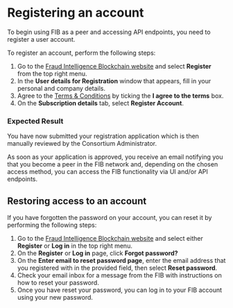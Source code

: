 # Registering an account

To begin using FIB as a peer and accessing API endpoints, you need to register a user account.

To register an account, perform the following steps:

1. Go to the [Fraud Intelligence Blockchain website](https://blockchain.fraudintelligencelimited.com/#/Index) and select **Register** from the top right menu.
2. In the **User details for Registration** window that appears, fill in your personal and company details.
3. Agree to the [Terms & Conditions](https://github.com/fraud-intelligence-limited/fil-legal/blob/main/RAG%20Fraud%20Blockchain%20Terms%20of%20Use%20v2.0.docx) by ticking the **I agree to the terms** box.
4. On the **Subscription details** tab, select **Register Account**.

### Expected Result

You have now submitted your registration application which is then manually reviewed by the Consortium Administrator.

As soon as your application is approved, you receive an email notifying you that you become a peer in the FIB network and, depending on the chosen access method, you can access the FIB functionality via UI and/or API endpoints.

## Restoring access to an account

If you have forgotten the password on your account, you can reset it by performing the following steps:

1. Go to the [Fraud Intelligence Blockchain website](https://blockchain.fraudintelligencelimited.com/#/Index) and select either **Register** or **Log in** in the top right menu.
2. On the **Register** or **Log in** page, click **Forgot password?**
3. On the **Enter email to reset password page**, enter the email address that you registered with in the provided field, then select **Reset password**.
4. Check your email inbox for a message from the FIB with instructions on how to reset your password.
5. Once you have reset your password, you can log in to your FIB account using your new password.
